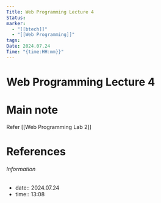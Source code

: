 ```yaml
---
Title: Web Programming Lecture 4
Status: 
marker:
  - "[[btech]]"
  - "[[Web Programming]]"
tags: 
Date: 2024.07.24
Time: "{time:HH:mm}}"
---
```

# Web Programming Lecture 4

# Main note

Refer [[Web Programming Lab 2]]
# References


###### Information
- date:: 2024.07.24
- time:: 13:08